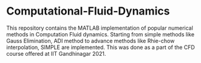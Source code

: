 # Computational-Fluid-Dynamics
This repository contains the MATLAB implementation of popular numerical methods in Computation Fluid dynamics.  Starting from simple methods like Gauss Elimination, ADI method to advance methods like Rhie-chow interpolation, SIMPLE are implemented. This was done as a part of the CFD course offered at IIT Gandhinagar 2021.
